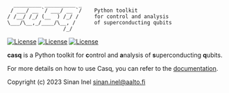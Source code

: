 
```  
  _________ __________ _
 / ___/ __ `/ ___/ __ `/    Python toolkit
/ /__/ /_/ (__  ) /_/ /     for control and analysis
\___/\__,_/____/\__, /      of superconducting qubits
                  /_/  
```

[![License](https://flat.badgen.net/github/license/sinel/casq)](https://opensource.org/licenses/Apache-2.0)
[![License](https://flat.badgen.net/github/commits/sinel/casq)](https://github.com/sinel/casq/commits/main)
[![License](https://flat.badgen.net/github/issues/sinel/casq)](https://github.com/sinel/casq/issues)

**casq** is a Python toolkit for **c**ontrol and **a**nalysis of **s**uperconducting **q**ubits.

For more details on how to use Casq, you can refer to the [documentation](https://sinaninel.com/casq/index.html).

Copyright (c) 2023 Sinan Inel <sinan.inel@aalto.fi>
